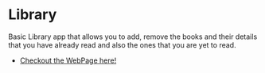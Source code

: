 # Library

Basic Library app that allows you to add, remove the books and their details that you have already read and also the ones that you are yet to read.

- [Checkout the WebPage here!](https://jwoll2004.github.io/Library/)
